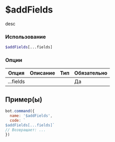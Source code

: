 # $addFields
desc
### Использование
```php
$addFields[...fields]
```

### Опции

| Опция | Описание | Тип | Обязательно |
|--------|-------------|------|----------|
| ...fields |  |  | Да |  
## Пример(ы)

```javascript
bot.command({
  name: '$addFields',
  code: `
$addFields[...fields]`
// Возвращает: ...
})
```